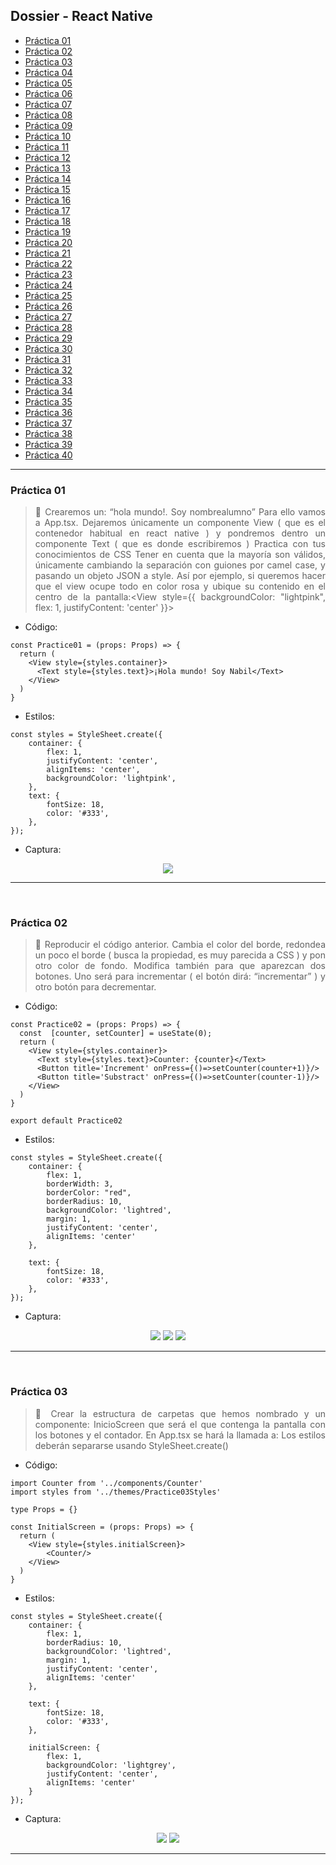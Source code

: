 <div align="justify">

## Dossier - React Native

- [Práctica 01](#práctica-01)
- [Práctica 02](#práctica-02)
- [Práctica 03](#práctica-03)
- [Práctica 04](#práctica-04)
- [Práctica 05](#práctica-05)
- [Práctica 06](#práctica-06)
- [Práctica 07](#práctica-07)
- [Práctica 08](#práctica-08)
- [Práctica 09](#práctica-09)
- [Práctica 10](#práctica-10)
- [Práctica 11](#práctica-11)
- [Práctica 12](#práctica-12)
- [Práctica 13](#práctica-13)
- [Práctica 14](#práctica-14)
- [Práctica 15](#práctica-15)
- [Práctica 16](#práctica-16)
- [Práctica 17](#práctica-17)
- [Práctica 18](#práctica-18)
- [Práctica 19](#práctica-19)
- [Práctica 20](#práctica-20)
- [Práctica 21](#práctica-21)
- [Práctica 22](#práctica-22)
- [Práctica 23](#práctica-23)
- [Práctica 24](#práctica-24)
- [Práctica 25](#práctica-25)
- [Práctica 26](#práctica-26)
- [Práctica 27](#práctica-27)
- [Práctica 28](#práctica-28)
- [Práctica 29](#práctica-29)
- [Práctica 30](#práctica-30)
- [Práctica 31](#práctica-31)
- [Práctica 32](#práctica-32)
- [Práctica 33](#práctica-33)
- [Práctica 34](#práctica-34)
- [Práctica 35](#práctica-35)
- [Práctica 36](#práctica-36)
- [Práctica 37](#práctica-37)
- [Práctica 38](#práctica-38)
- [Práctica 39](#práctica-39)
- [Práctica 40](#práctica-40)

***

### Práctica 01

> 📂
> Crearemos un: “hola mundo!. Soy nombrealumno”
Para ello vamos a App.tsx. Dejaremos únicamente un componente View ( que es el
contenedor habitual en react native ) y pondremos dentro un componente Text ( que es
donde escribiremos ) Practica con tus conocimientos de CSS
Tener en cuenta que la mayoría son válidos, únicamente cambiando la separación con
guiones por camel case, y pasando un objeto JSON a style. Así por ejemplo, si queremos
hacer que el view ocupe todo en color rosa y ubique su contenido en el centro de la
pantalla:<View style={{ backgroundColor: "lightpink", flex: 1, justifyContent: 'center' }}>
>

- Código:

```tsx
const Practice01 = (props: Props) => {
  return (
    <View style={styles.container}>
      <Text style={styles.text}>¡Hola mundo! Soy Nabil</Text>
    </View>
  )
}
```

- Estilos:

```tsx
const styles = StyleSheet.create({
    container: {
        flex: 1,
        justifyContent: 'center',
        alignItems: 'center',
        backgroundColor: 'lightpink',
    },
    text: {
        fontSize: 18,
        color: '#333',
    },
});
```

- Captura:
<div align="center">
<img src="./img/p1-01.png"/>
</div>

***
</br>

### Práctica 02

> 📂
> Reproducir el código anterior. Cambia el color del borde, redondea un poco el
borde ( busca la propiedad, es muy parecida a CSS ) y pon otro color de fondo. Modifica
también para que aparezcan dos botones. Uno será para incrementar ( el botón dirá: “incrementar” ) y otro botón para decrementar.
>


- Código:

```tsx
const Practice02 = (props: Props) => {
  const  [counter, setCounter] = useState(0);
  return (
    <View style={styles.container}>
      <Text style={styles.text}>Counter: {counter}</Text>
      <Button title='Increment' onPress={()=>setCounter(counter+1)}/>
      <Button title='Substract' onPress={()=>setCounter(counter-1)}/>
    </View>
  )
}

export default Practice02
```

- Estilos:

```tsx
const styles = StyleSheet.create({
    container: {
        flex: 1,
        borderWidth: 3,
        borderColor: "red",
        borderRadius: 10,
        backgroundColor: 'lightred',
        margin: 1,
        justifyContent: 'center',
        alignItems: 'center'
    },

    text: {
        fontSize: 18,
        color: '#333',
    },
});
```


- Captura:
<div align="center">
<img src="./img/p2-01.png"/>
<img src="./img/p2-02.png"/>
<img src="./img/p2-03.png"/>
</div>

***
</br>


### Práctica 03

> 📂
> Crear la estructura de carpetas que hemos nombrado y un componente:
InicioScreen que será el que contenga la pantalla con los botones y el contador. En
App.tsx se hará la llamada a: <InicioScreen /> Los estilos deberán separarse usando
StyleSheet.create()
>


- Código:

```tsx
import Counter from '../components/Counter'
import styles from '../themes/Practice03Styles'

type Props = {}

const InitialScreen = (props: Props) => {
  return (
    <View style={styles.initialScreen}>
        <Counter/>
    </View>
  )
}
```

- Estilos:

```tsx
const styles = StyleSheet.create({
    container: {
        flex: 1,
        borderRadius: 10,
        backgroundColor: 'lightred',
        margin: 1,
        justifyContent: 'center',
        alignItems: 'center'
    },

    text: {
        fontSize: 18,
        color: '#333',
    },

    initialScreen: {
        flex: 1,
        backgroundColor: 'lightgrey',
        justifyContent: 'center',
        alignItems: 'center'
    }
});
```


- Captura:
<div align="center">
<img src="./img/p3-01.png"/>
<img src="./img/p3-02.png"/>
</div>

***
</br>



</div>